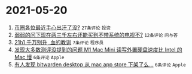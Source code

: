 # 2021-05-20

1. [币圈各位最近手心出汗了没?](https://www.v2ex.com/t/778035) `27条评论` `投资`
1. [弱弱的问下现在两三千左右还能买到不带系统的电视不?](https://www.v2ex.com/t/778039) `12条评论` `问与答`
1. [21h1 千万别升, 血的教训](https://www.v2ex.com/t/778047) `7条评论` `程序员`
1. [发现大多数测评没提到的问题 M1 Mac Mini 读写外置硬盘速度比 Intel 的 Mac 慢](https://www.v2ex.com/t/778036) `6条评论` `Apple`
1. [有人发现 bitwarden desktop 从 mac app store 下架了么...](https://www.v2ex.com/t/778031) `6条评论` `Apple`
